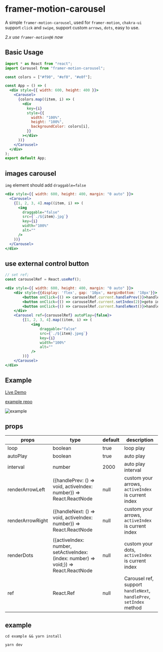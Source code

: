 # framer-motion-carousel

A simple `framer-motion-carousel`, used for `framer-motion`, `chakra-ui`
support `click` and `swipe`, support custom `arrows`, `dots`, easy to use.

*2.x use `framer-motion@6` now*

## Basic Usage

```jsx
import * as React from "react";
import Carousel from "framer-motion-carousel";

const colors = ["#f90", "#ef0", "#e0f"];

const App = () => (
  <div style={{ width: 600, height: 400 }}>
    <Carousel>
      {colors.map((item, i) => (
        <div
          key={i}
          style={{
            width: "100%",
            height: "100%",
            backgroundColor: colors[i],
          }}
        ></div>
      ))}
    </Carousel>
  </div>
);
export default App;
```

## images carousel

`img` element should add `draggable=false`

```jsx
<div style={{ width: 600, height: 400, margin: "0 auto" }}>
  <Carousel>
    {[1, 2, 3, 4].map((item, i) => (
      <img
        draggable="false"
        src={`./${item}.jpg`}
        key={i}
        width="100%"
        alt=""
      />
    ))}
  </Carousel>
</div>
```

## use external control button

```jsx
// set ref;
const carouselRef = React.useRef();

<div style={{ width: 600, height: 400, margin: "0 auto" }}>
    <div style={{display: 'flex', gap: '10px', marginBottom: '10px'}}>
        <button onClick={() => carouselRef.current.handlePrev()}>handlePrev</button>
        <button onClick={() => carouselRef.current.setIndex(2)}>goto index 2</button>
        <button onClick={() => carouselRef.current.handleNext()}>handleNext</button>
    </div>
    <Carousel ref={carouselRef} autoPlay={false}>
        {[1, 2, 3, 4].map((item, i) => (
            <img
                draggable="false"
                src={`./${item}.jpeg`}
                key={i}
                width="100%"
                alt=""
            />
        ))}
    </Carousel>
</div>
```

## Example

[Live Demo](https://carousel-app-772051431.vercel.app)

[example repo](https://github.com/jiangbo2015/framer-motion-carousel/tree/main/example)

![example](https://cdn.jsdelivr.net/gh/jiangbo2015/framer-motion-carousel/img.jpg)


## props

| props            | type                                                                                 | default | description                                                          |
|------------------|--------------------------------------------------------------------------------------|---------|----------------------------------------------------------------------|
| loop             | boolean                                                                              | true    | loop play                                                            |
| autoPlay         | boolean                                                                              | true    | auto play                                                            |
| interval         | number                                                                               | 2000    | auto play interval                                                   |
| renderArrowLeft  | ({handlePrev: () => void, activeIndex: number}) => React.ReactNode                   | null    | custom your arrows, `activeIndex` is current index                   |
| renderArrowRight | ({handleNext: () => void, activeIndex: number}) => React.ReactNode                   | null    | custom your arrows, `activeIndex` is current index                   |
| renderDots       | ({activeIndex: number, setActiveIndex: (index: number) => void;}) => React.ReactNode | null    | custom your dots, `activeIndex` is current index                     |
| ref              | React.Ref                                                                            | null    | Carousel ref, support `handleNext`, `handlePrev`, `setIndex` method |



## example

```
cd example && yarn install

yarn dev
```